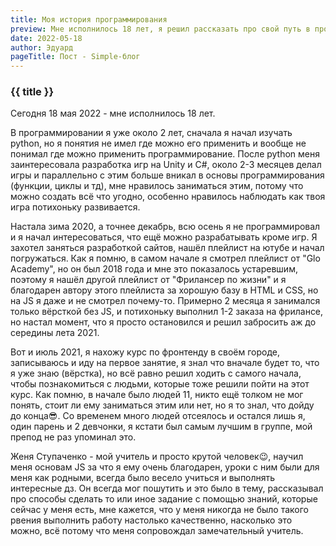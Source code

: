 ```yaml
---
title: Моя история программирования
preview: Мне исполнилось 18 лет, я решил рассказать про свой путь в программировании!
date: 2022-05-18
author: Эдуард
pageTitle: Пост - Simple-блог
---
```


### {{ title }}

Сегодня 18 мая 2022 - мне исполнилось 18 лет.

В программировании я уже около 2 лет, сначала я начал изучать python, но я понятия не имел где можно его применить и вообще не понимал где можно применить программирование.
После python меня заинтересовала разработка игр на Unity и C#, около 2-3 месяцев делал игры и параллельно с этим больше вникал в основы программирования (функции, циклы и тд), мне нравилось заниматься этим, потому что можно создать всё что угодно, особенно нравилось наблюдать как твоя игра потихоньку развивается.

Настала зима 2020, а точнее декабрь, всю осень я не программировал и я начал интересоваться, что ещё можно разрабатывать кроме игр. Я захотел заняться разработкой сайтов, нашёл плейлист на ютубе и начал погружаться. Как я помню, в самом начале я смотрел плейлист от "Glo Academy", но он был 2018 года и мне это показалось устаревшим, поэтому я нашёл другой плейлист от "Фрилансер по жизни" и я благодарен автору этого плейлиста за хорошую базу в HTML и CSS, но на JS я даже и не смотрел почему-то.
Примерно 2 месяца я занимался только вёрсткой без JS, и потихоньку выполнил 1-2 заказа на фрилансе, но настал момент, что я просто остановился и решил забросить аж до середины лета 2021.

Вот и июль 2021, я нахожу курс по фронтенду в своём городе, записываюсь и иду на первое занятие, я знал что вначале будет то, что я уже знаю (вёрстка), но всё равно решил ходить с самого начала, чтобы познакомиться с людьми, которые тоже решили пойти на этот курс. Как помню, в начале было людей 11, никто ещё толком не мог понять, стоит ли ему заниматься этим или нет, но я то знал, что дойду до конца😎.
Со временем много людей отсеялось и остался лишь я, один парень и 2 девчонки, я кстати был самым лучшим в группе, мой препод не раз упоминал это.

Женя Ступаченко - мой учитель и просто крутой человек😉, научил меня основам JS за что я ему очень благодарен, уроки с ним были для меня как родными, всегда было весело учиться и выполнять интересные дз. Он всегда мог пошутить и это было в тему, рассказывал про способы сделать то или иное задание с помощью знаний, которые сейчас у меня есть, мне кажется, что у меня никогда не было такого рвения выполнить работу настолько качественно, насколько это можно, всё потому что меня сопровождал замечательный учитель.
